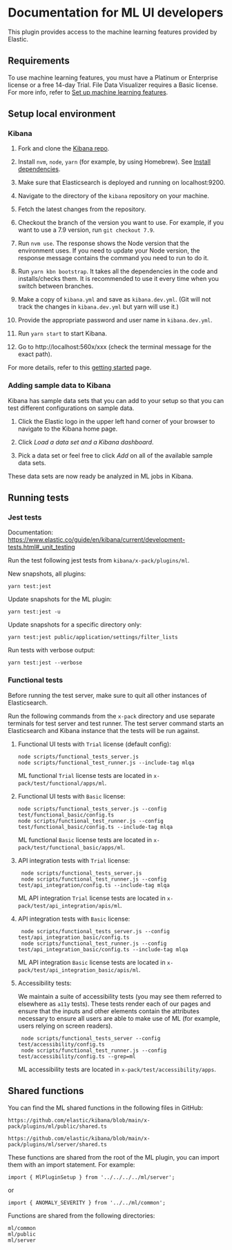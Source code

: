 # Documentation for ML UI developers

This plugin provides access to the machine learning features provided by
Elastic.

## Requirements

To use machine learning features, you must have a Platinum or Enterprise license
or a free 14-day Trial. File Data Visualizer requires a Basic license. For more
info, refer to
[Set up machine learning features](https://www.elastic.co/guide/en/machine-learning/master/setup.html).

## Setup local environment

### Kibana

1. Fork and clone the [Kibana repo](https://github.com/elastic/kibana).

1. Install `nvm`, `node`, `yarn` (for example, by using Homebrew). See
   [Install dependencies](https://www.elastic.co/guide/en/kibana/main/development-getting-started.html#_install_dependencies).

1. Make sure that Elasticsearch is deployed and running on localhost:9200.

1. Navigate to the directory of the `kibana` repository on your machine.

1. Fetch the latest changes from the repository.

1. Checkout the branch of the version you want to use. For example, if you want
   to use a 7.9 version, run `git checkout 7.9`.

1. Run `nvm use`. The response shows the Node version that the environment uses.
   If you need to update your Node version, the response message contains the
   command you need to run to do it.

1. Run `yarn kbn bootstrap`. It takes all the dependencies in the code and
   installs/checks them. It is recommended to use it every time when you switch
   between branches.

1. Make a copy of `kibana.yml` and save as `kibana.dev.yml`. (Git will not track
   the changes in `kibana.dev.yml` but yarn will use it.)

1. Provide the appropriate password and user name in `kibana.dev.yml`.

1. Run `yarn start` to start Kibana.

1. Go to http://localhost:560x/xxx (check the terminal message for the exact
   path).

For more details, refer to this [getting started](https://www.elastic.co/guide/en/kibana/main/development-getting-started.html) page.

### Adding sample data to Kibana

Kibana has sample data sets that you can add to your setup so that you can test
different configurations on sample data.

1. Click the Elastic logo in the upper left hand corner of your browser to
   navigate to the Kibana home page.

1. Click _Load a data set and a Kibana dashboard_.

1. Pick a data set or feel free to click _Add_ on all of the available sample
   data sets.

These data sets are now ready be analyzed in ML jobs in Kibana.

## Running tests

### Jest tests

Documentation: https://www.elastic.co/guide/en/kibana/current/development-tests.html#_unit_testing

Run the test following jest tests from `kibana/x-pack/plugins/ml`.

New snapshots, all plugins:

```
yarn test:jest
```

Update snapshots for the ML plugin:

```
yarn test:jest -u
```

Update snapshots for a specific directory only:

```
yarn test:jest public/application/settings/filter_lists
```

Run tests with verbose output:

```
yarn test:jest --verbose
```

### Functional tests

Before running the test server, make sure to quit all other instances of
Elasticsearch.

Run the following commands from the `x-pack` directory and use separate terminals
for test server and test runner. The test server command starts an Elasticsearch
and Kibana instance that the tests will be run against.

1.  Functional UI tests with `Trial` license (default config):

        node scripts/functional_tests_server.js
        node scripts/functional_test_runner.js --include-tag mlqa

    ML functional `Trial` license tests are located in `x-pack/test/functional/apps/ml`.

1.  Functional UI tests with `Basic` license:

        node scripts/functional_tests_server.js --config test/functional_basic/config.ts
        node scripts/functional_test_runner.js --config test/functional_basic/config.ts --include-tag mlqa

    ML functional `Basic` license tests are located in `x-pack/test/functional_basic/apps/ml`.

1.  API integration tests with `Trial` license:

         node scripts/functional_tests_server.js
         node scripts/functional_test_runner.js --config test/api_integration/config.ts --include-tag mlqa

    ML API integration `Trial` license tests are located in `x-pack/test/api_integration/apis/ml`.

1.  API integration tests with `Basic` license:

         node scripts/functional_tests_server.js --config test/api_integration_basic/config.ts
         node scripts/functional_test_runner.js --config test/api_integration_basic/config.ts --include-tag mlqa

    ML API integration `Basic` license tests are located in `x-pack/test/api_integration_basic/apis/ml`.

1.  Accessibility tests:

    We maintain a suite of accessibility tests (you may see them referred to elsewhere as `a11y` tests). These tests render each of our pages and ensure that the inputs and other elements contain the attributes necessary to ensure all users are able to make use of ML (for example, users relying on screen readers).

         node scripts/functional_tests_server --config test/accessibility/config.ts
         node scripts/functional_test_runner.js --config test/accessibility/config.ts --grep=ml

    ML accessibility tests are located in `x-pack/test/accessibility/apps`.

## Shared functions

You can find the ML shared functions in the following files in GitHub:

```
https://github.com/elastic/kibana/blob/main/x-pack/plugins/ml/public/shared.ts
```

```
https://github.com/elastic/kibana/blob/main/x-pack/plugins/ml/server/shared.ts
```

These functions are shared from the root of the ML plugin, you can import them with an import statement. For example:

```
import { MlPluginSetup } from '../../../../ml/server';
```

or

```
import { ANOMALY_SEVERITY } from '../../ml/common';
```

Functions are shared from the following directories:

```
ml/common
ml/public
ml/server
```

